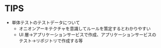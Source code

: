 # TIPS

- 単体テストのテストデータについて
  * オニオンアーキテクチャを意識してルールを策定するとわかりやすい
  *  UI 層→アプリケーションサービスで作成、アプリケーションサービスのテスト→リポジトリで作成する等
